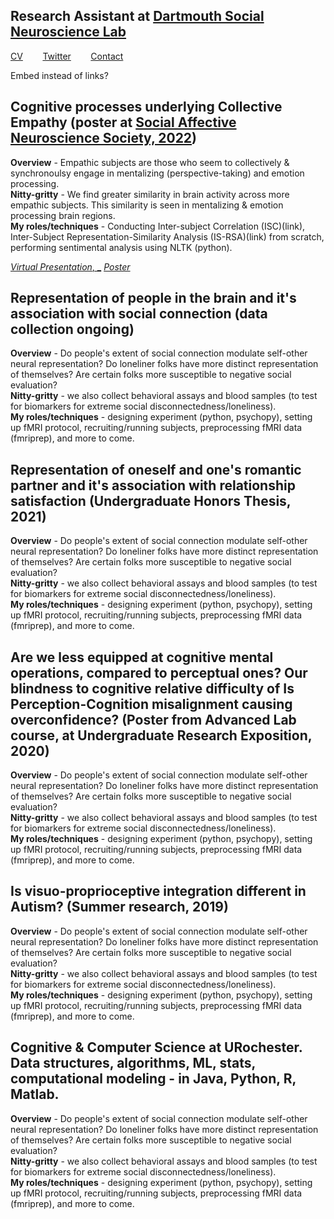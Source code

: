 ## Research Assistant at [Dartmouth Social Neuroscience Lab](http://www.dartmouth-socialneurolab.com)
[CV](https://drive.google.com/file/d/1re4ELCf2sCyWzUF3h9sbAehXcIgBKgx4/view?usp=sharing)&nbsp;&nbsp;&nbsp;&nbsp;&nbsp;&nbsp;&nbsp;&nbsp;[Twitter](https://twitter.com/SiddhantIyer6)&nbsp;&nbsp;&nbsp;&nbsp;&nbsp;&nbsp;&nbsp;&nbsp;[Contact](mailto:siddhant.kumar.iyer@gmail.com)  

Embed instead of links?

## Cognitive processes underlying Collective Empathy (poster at <a href="https://socialaffectiveneuro.org">Social Affective Neuroscience Society, 2022</a>)  
**Overview** - Empathic subjects are those who seem to collectively & synchronoulsy engage in mentalizing (perspective-taking) and emotion processing.  
**Nitty-gritty** - We find greater similarity in brain activity across more empathic subjects. This similarity is seen in mentalizing & emotion processing brain regions.  
**My roles/techniques** - Conducting Inter-subject Correlation (ISC)(link), Inter-Subject Representation-Similarity Analysis (IS-RSA)(link) from scratch, performing sentimental analysis using NLTK (python).  

<a href="[https://socialaffectiveneuro.org](https://youtu.be/W3ox_JQOzf0)">*Virtual Presentation*, _</a> <a href="(https://docs.google.com/presentation/d/1ngKwLrQ7gjJJA5Is354c3vd0HABcxsw6/edit?usp=sharing&ouid=100447982920009520299&rtpof=true&sd=true_)">*Poster*</a>

## Representation of people in the brain and it's association with social connection (data collection ongoing)  
**Overview** - Do people's extent of social connection modulate self-other neural representation? Do loneliner folks have more distinct representation of themselves? Are certain folks more susceptible to negative social evaluation?  
**Nitty-gritty** - we also collect behavioral assays and blood samples (to test for biomarkers for extreme social disconnectedness/loneliness).  
**My roles/techniques** - designing experiment (python, psychopy), setting up fMRI protocol, recruiting/running subjects, preprocessing fMRI data (fmriprep), and more to come.  

## Representation of oneself and one's romantic partner and it's association with relationship satisfaction (Undergraduate Honors Thesis, 2021)  
**Overview** - Do people's extent of social connection modulate self-other neural representation? Do loneliner folks have more distinct representation of themselves? Are certain folks more susceptible to negative social evaluation?  
**Nitty-gritty** - we also collect behavioral assays and blood samples (to test for biomarkers for extreme social disconnectedness/loneliness).  
**My roles/techniques** - designing experiment (python, psychopy), setting up fMRI protocol, recruiting/running subjects, preprocessing fMRI data (fmriprep), and more to come.  

## Are we less equipped at cognitive mental operations, compared to perceptual ones? Our blindness to cognitive relative difficulty of Is Perception-Cognition misalignment causing overconfidence? (Poster from Advanced Lab course, at Undergraduate Research Exposition, 2020)  
**Overview** - Do people's extent of social connection modulate self-other neural representation? Do loneliner folks have more distinct representation of themselves? Are certain folks more susceptible to negative social evaluation?  
**Nitty-gritty** - we also collect behavioral assays and blood samples (to test for biomarkers for extreme social disconnectedness/loneliness).  
**My roles/techniques** - designing experiment (python, psychopy), setting up fMRI protocol, recruiting/running subjects, preprocessing fMRI data (fmriprep), and more to come.  

## Is visuo-proprioceptive integration different in Autism? (Summer research, 2019)  
**Overview** - Do people's extent of social connection modulate self-other neural representation? Do loneliner folks have more distinct representation of themselves? Are certain folks more susceptible to negative social evaluation?  
**Nitty-gritty** - we also collect behavioral assays and blood samples (to test for biomarkers for extreme social disconnectedness/loneliness).  
**My roles/techniques** - designing experiment (python, psychopy), setting up fMRI protocol, recruiting/running subjects, preprocessing fMRI data (fmriprep), and more to come.  

## Cognitive & Computer Science at URochester. Data structures, algorithms, ML, stats, computational modeling - in Java, Python, R, Matlab.  
**Overview** - Do people's extent of social connection modulate self-other neural representation? Do loneliner folks have more distinct representation of themselves? Are certain folks more susceptible to negative social evaluation?  
**Nitty-gritty** - we also collect behavioral assays and blood samples (to test for biomarkers for extreme social disconnectedness/loneliness).  
**My roles/techniques** - designing experiment (python, psychopy), setting up fMRI protocol, recruiting/running subjects, preprocessing fMRI data (fmriprep), and more to come.
